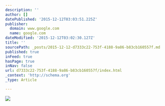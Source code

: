 ```yaml
---
description: ''
author: []
datePublished: '2015-12-12T03:03:51.225Z'
publisher:
  domain: www.google.com
  name: google.com
dateModified: '2015-12-12T03:02:30.127Z'
title: ''
sourcePath: _posts/2015-12-12-d7333c22-753f-4188-9a86-b83cb160557f.md
published: true
inFeed: true
hasPage: true
inNav: false
url: d7333c22-753f-4188-9a86-b83cb160557f/index.html
_context: 'http://schema.org'
_type: Article

---
```

![](http://ecx.images-amazon.com/images/I/71I%2BqofZSUL.jpg)